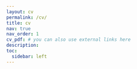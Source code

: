 ```yaml
---
layout: cv
permalink: /cv/
title: cv
nav: true
nav_order: 1
cv_pdf: # you can also use external links here
description: 
toc:
  sidebar: left
---
```

